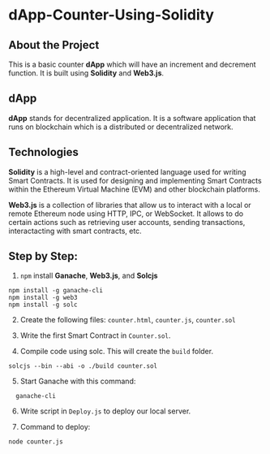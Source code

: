 # dApp-Counter-Using-Solidity

## About the Project

This is a basic counter **dApp** which will have an increment and decrement function. It is built using **Solidity** and **Web3.js**. 

## dApp 

**dApp** stands for decentralized application. It is a software application that runs on blockchain which is a distributed or decentralized network.   

## Technologies 

**Solidity** is a high-level and contract-oriented language used for writing Smart Contracts. It is used for designing and implementing Smart Contracts within the Ethereum Virtual Machine (EVM) and other blockchain platforms. 

**Web3.js** is a collection of libraries that allow us to interact with a local or remote Ethereum node using HTTP, IPC, or WebSocket. It allows to do certain actions such as retrieving user accounts, sending transactions, interactacting with smart contracts, etc.

## Step by Step: 

1. `npm` install **Ganache**, **Web3.js**, and **Solcjs**
```gitbash  
npm install -g ganache-cli 
npm install -g web3 
npm install -g solc  
```

2. Create the following files: `counter.html`, `counter.js`, `counter.sol`

3. Write the first Smart Contract in `Counter.sol`.

4. Compile code using solc. This will create the `build` folder.
```
solcjs --bin --abi -o ./build counter.sol
```

5. Start Ganache with this command: 
```
  ganache-cli
```

6. Write script in `Deploy.js` to deploy our local server.  

7. Command to deploy: 
```
node counter.js
```


